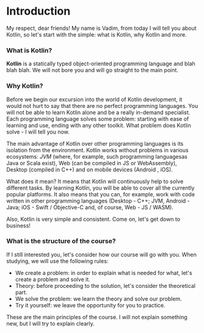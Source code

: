 # Introduction
My respect, dear friends! My name is Vadim, from today I will tell you about Kotlin, so let's start with the simple: what is Kotlin, why Kotlin and more.
### What is Kotlin?
**Kotlin** is a statically typed object-oriented programming language and blah blah blah. We will not bore you and will go straight to the main point.
### Why Kotlin?
Before we begin our excursion into the world of Kotlin development, it would not hurt to say that there are no perfect programming languages. You will not be able to learn Kotlin alone and be a really in-demand specialist. Each programming language solves some problem: starting with ease of learning and use, ending with any other toolkit. What problem does Kotlin solve - I will tell you now.

The main advantage of Kotlin over other programming languages is its isolation from the environment. Kotlin works without problems in various ecosystems: *JVM* (where, for example, such programming languages ​​as Java or Scala exist), Web (can be compiled in JS or WebAssembly), Desktop (compiled in C++) and on mobile devices (Android , iOS).

What does it mean? It means that Kotlin will continuously help to solve different tasks.
By learning Kotlin, you will be able to cover all the currently popular platforms. It also means that you can, for example, work with code written in other programming languages ​​(Desktop - C++; JVM, Android - Java; iOS - Swift / Objective-C and, of course, Web - JS / WASM).

Also, Kotlin is very simple and consistent. Come on, let's get down to business!
### What is the structure of the course?
If I still interested you, let's consider how our course will go with you.
When studying, we will use the following rules:
- We create a problem: in order to explain what is needed for what, let's create a problem and solve it.
- Theory: before proceeding to the solution, let's consider the theoretical part.
- We solve the problem: we learn the theory and solve our problem.
- Try it yourself: we leave the opportunity for you to practice.

These are the main principles of the course. I will not explain something new, but I will try to explain clearly.
